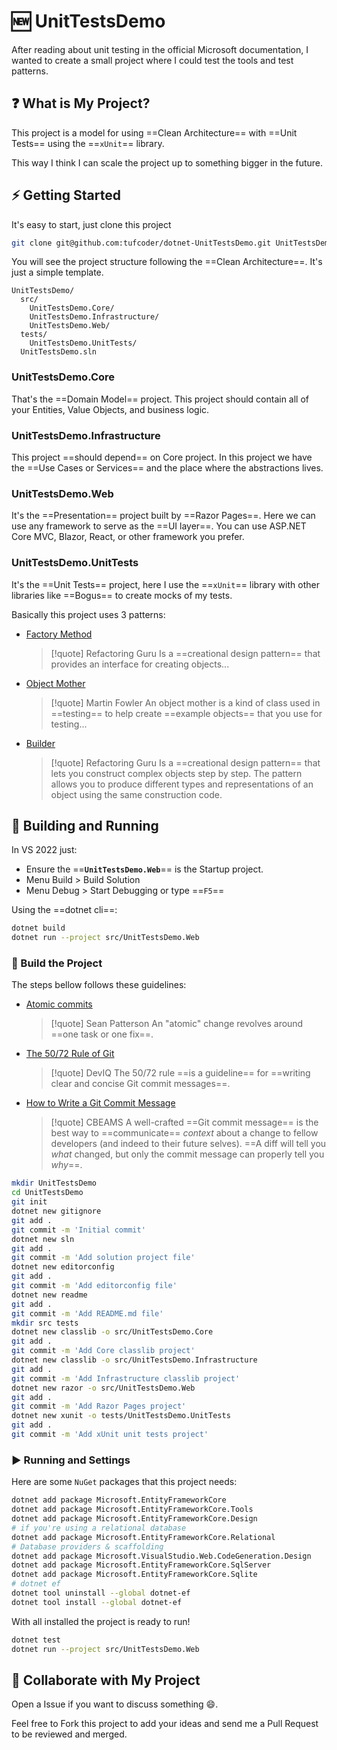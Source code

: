 # 🆕 UnitTestsDemo

After reading about unit testing in the official Microsoft documentation, I
wanted to create a small project where I could test the tools and test patterns.

## ❓ What is My Project?

This project is a model for using ==Clean Architecture== with ==Unit Tests==
using the ==`xUnit`== library.

This way I think I can scale the project up to something bigger in the future.

## ⚡ Getting Started

It's easy to start, just clone this project

```sh
git clone git@github.com:tufcoder/dotnet-UnitTestsDemo.git UnitTestsDemo
```

You will see the project structure following the ==Clean Architecture==.
It's just a simple template.

```text
UnitTestsDemo/
  src/
    UnitTestsDemo.Core/
    UnitTestsDemo.Infrastructure/
    UnitTestsDemo.Web/
  tests/
    UnitTestsDemo.UnitTests/
  UnitTestsDemo.sln
```

### UnitTestsDemo.Core

That's the ==Domain Model== project. This project should contain all of your
Entities, Value Objects, and business logic.

### UnitTestsDemo.Infrastructure

This project ==should depend== on Core project. In this project we have the ==Use
Cases or Services== and the place where the abstractions lives.

### UnitTestsDemo.Web

It's the ==Presentation== project built by ==Razor Pages==. Here we can use any
framework to serve as the ==UI layer==. You can use ASP.NET Core MVC, Blazor,
React, or other framework you prefer.

### UnitTestsDemo.UnitTests

It's the ==Unit Tests== project, here I use the ==`xUnit`== library with other
libraries like ==Bogus== to create mocks of my tests.

Basically this project uses 3 patterns:

- [Factory Method](https://refactoring.guru/design-patterns/factory-method)
  >[!quote] Refactoring Guru
  > Is a ==creational design pattern== that provides an interface for creating
  > objects...
- [Object Mother](https://martinfowler.com/bliki/ObjectMother.html)
  >[!quote] Martin Fowler
  > An object mother is a kind of class used in ==testing== to help create ==example
  > objects== that you use for testing...
- [Builder](https://refactoring.guru/design-patterns/builder)
  >[!quote] Refactoring Guru
  > Is a ==creational design pattern== that lets you construct complex objects
  > step by step. The pattern allows you to produce different types and
  > representations of an object using the same construction code.

## 🔧 Building and Running

In VS 2022 just:

- Ensure the ==**`UnitTestsDemo.Web`**== is the Startup project.
- Menu Build > Build Solution
- Menu Debug > Start Debugging or type ==`F5`==

Using the ==dotnet cli==:

```sh
dotnet build
dotnet run --project src/UnitTestsDemo.Web
```

### 🔨 Build the Project

The steps bellow follows these guidelines:

- [Atomic commits](https://www.freshconsulting.com/insights/blog/atomic-commits/)
  >[!quote] Sean Patterson
  > An "atomic" change revolves around ==one task or one fix==.
- [The 50/72 Rule of Git](https://deviq.com/practices/50-72-rule)
  >[!quote] DevIQ
  > The 50/72 rule ==is a guideline== for ==writing clear and concise Git commit
  > messages==.
- [How to Write a Git Commit Message](https://cbea.ms/git-commit/)
  >[!quote] CBEAMS
  > A well-crafted ==Git commit message== is the best way to ==communicate== *context*
  > about a change to fellow developers (and indeed to their future selves).
  > ==A diff will tell you *what* changed, but only the commit message can
  > properly tell you *why*==.

```sh
mkdir UnitTestsDemo
cd UnitTestsDemo
git init
dotnet new gitignore
git add .
git commit -m 'Initial commit'
dotnet new sln
git add .
git commit -m 'Add solution project file'
dotnet new editorconfig
git add .
git commit -m 'Add editorconfig file'
dotnet new readme
git add .
git commit -m 'Add README.md file'
mkdir src tests
dotnet new classlib -o src/UnitTestsDemo.Core
git add .
git commit -m 'Add Core classlib project'
dotnet new classlib -o src/UnitTestsDemo.Infrastructure
git add .
git commit -m 'Add Infrastructure classlib project'
dotnet new razor -o src/UnitTestsDemo.Web
git add .
git commit -m 'Add Razor Pages project'
dotnet new xunit -o tests/UnitTestsDemo.UnitTests
git add .
git commit -m 'Add xUnit unit tests project'
```

### ▶ Running and Settings

Here are some `NuGet` packages that this project needs:

```sh
dotnet add package Microsoft.EntityFrameworkCore
dotnet add package Microsoft.EntityFrameworkCore.Tools
dotnet add package Microsoft.EntityFrameworkCore.Design
# if you're using a relational database
dotnet add package Microsoft.EntityFrameworkCore.Relational
# Database providers & scaffolding
dotnet add package Microsoft.VisualStudio.Web.CodeGeneration.Design
dotnet add package Microsoft.EntityFrameworkCore.SqlServer
dotnet add package Microsoft.EntityFrameworkCore.Sqlite
# dotnet ef
dotnet tool uninstall --global dotnet-ef
dotnet tool install --global dotnet-ef
```

With all installed the project is ready to run!

```sh
dotnet test
dotnet run --project src/UnitTestsDemo.Web
```

## 🤝 Collaborate with My Project

Open a Issue if you want to discuss something 😄.

Feel free to Fork this project to add your ideas and send me a Pull Request
to be reviewed and merged.

